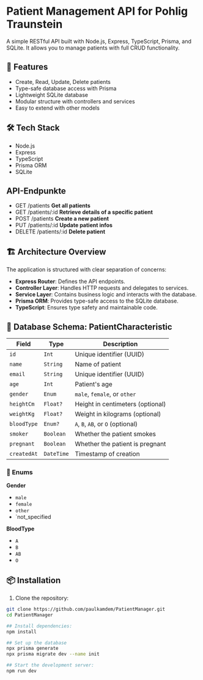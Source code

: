 # Patient Management API for Pohlig Traunstein

A simple RESTful API built with Node.js, Express, TypeScript, Prisma, and SQLite. It allows you to manage patients with full CRUD functionality.

## 🚀 Features

- Create, Read, Update, Delete patients
- Type-safe database access with Prisma
- Lightweight SQLite database
- Modular structure with controllers and services
- Easy to extend with other models

## 🛠️ Tech Stack

- Node.js
- Express
- TypeScript
- Prisma ORM
- SQLite

## API-Endpunkte

- GET	/patients	  **Get all patients**
- GET	/patients/:id	  **Retrieve details of a specific patient**
- POST	/patients	**Create a new patient**
- PUT	/patients/:id	**Update patient infos**
- DELETE	/patients/:id	**Delete patient**

## 🏗️ Architecture Overview

The application is structured with clear separation of concerns:

- **Express Router**: Defines the API endpoints.
- **Controller Layer**: Handles HTTP requests and delegates to services.
- **Service Layer**: Contains business logic and interacts with the database.
- **Prisma ORM**: Provides type-safe access to the SQLite database.
- **TypeScript**: Ensures type safety and maintainable code.

## 📐 Database Schema: PatientCharacteristic

| Field              | Type       | Description                          |
|-------------------|------------|--------------------------------------|
| `id`              | `Int`      | Unique identifier (UUID)             |
| `name`            | `String`   | Name of patient                      |
| `email`           | `String`      | Unique identifier (UUID)             |
| `age`             | `Int`      | Patient's age                        |
| `gender`          | `Enum`     | `male`, `female`, or `other`         |
| `heightCm`        | `Float?`   | Height in centimeters (optional)     |
| `weightKg`        | `Float?`   | Weight in kilograms (optional)       |
| `bloodType`       | `Enum?`    | `A`, `B`, `AB`, or `O` (optional)    |
| `smoker`          | `Boolean`  | Whether the patient smokes           |
| `pregnant`        | `Boolean`  | Whether the patient is pregnant      |
| `createdAt`       | `DateTime` | Timestamp of creation                |

### 🧬 Enums

**Gender**
- `male`
- `female`
- `other`
- `not_specified

**BloodType**
- `A`
- `B`
- `AB`
- `O`


## 📦 Installation

1. Clone the repository:

```bash
git clone https://github.com/paulkamdem/PatientManager.git
cd PatientManager

## Install dependencies:
npm install

## Set up the database
npx prisma generate
npx prisma migrate dev --name init

## Start the development server:
npm run dev


